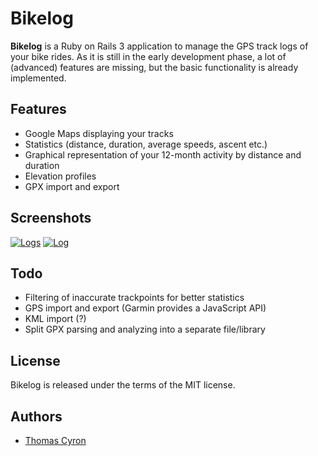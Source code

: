 Bikelog
=======

**Bikelog** is a Ruby on Rails 3 application to manage the GPS track
logs of your bike rides.  As it is still in the early development phase,
a lot of (advanced) features are missing, but the basic functionality
is already implemented.


Features
--------

* Google Maps displaying your tracks
* Statistics (distance, duration, average speeds, ascent etc.)
* Graphical representation of your 12-month activity by distance and duration
* Elevation profiles
* GPX import and export


Screenshots
-----------

[![Logs](http://thcyron.de/bikelog/screenshots/logs-thumb.png)](http://thcyron.de/bikelog/screenshots/logs.png)
[![Log](http://thcyron.de/bikelog/screenshots/log-thumb.png)](http://thcyron.de/bikelog/screenshots/log.png)


Todo
----

* Filtering of inaccurate trackpoints for better statistics
* GPS import and export (Garmin provides a JavaScript API)
* KML import (?)
* Split GPX parsing and analyzing into a separate file/library

License
-------

Bikelog is released under the terms of the MIT license.


Authors
-------

* [Thomas Cyron](http://thcyron.de/)
